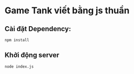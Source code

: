 # Game Tank viết bằng js thuần

## Cài đặt Dependency:
```
npm install
```

## Khởi động server
```
node index.js
```

